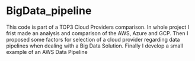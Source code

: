 # BigData_pipeline
This code is part of a TOP3 Cloud Providers comparison.
In whole project I frist made an analysis and comparison of the AWS, Azure and GCP.
Then I proposed some factors for selection of a cloud provider regarding data pipelines when dealing with a Big Data Solution.
Finally I develop a small example of an AWS Data Pipeline

